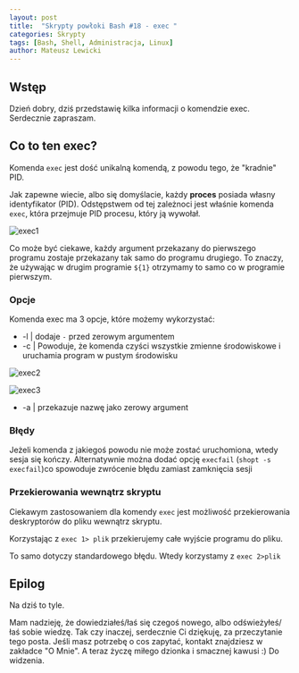 ```yaml
---
layout: post
title:  "Skrypty powłoki Bash #18 - exec "
categories: Skrypty
tags: [Bash, Shell, Administracja, Linux]
author: Mateusz Lewicki
---
```

## Wstęp

Dzień dobry, dziś przedstawię kilka informacji o komendzie exec.
Serdecznie zapraszam.

## Co to ten exec?

Komenda `exec` jest dość unikalną komendą, z powodu tego, że "kradnie" PID.

Jak zapewne wiecie, albo się domyślacie, każdy **proces** posiada własny identyfikator (PID). Odstępstwem od tej zależnoci jest właśnie komenda `exec`, która przejmuje PID procesu, który ją wywołał.

![exec1](https://mateuszlewicki.pl/assets/images/b18/181.jpg)

Co może być ciekawe, każdy argument przekazany do pierwszego programu zostaje przekazany tak samo do programu drugiego. To znaczy, że używając w drugim programie `${1}` otrzymamy to samo co w programie pierwszym. 

### Opcje

Komenda exec ma 3 opcje, które możemy wykorzystać:

- -l  \| dodaje `-` przed zerowym argumentem
- -c  \| Powoduje, że komenda czyści wszystkie zmienne środowiskowe i uruchamia program w pustym środowisku

![exec2](https://mateuszlewicki.pl/assets/images/b18/182.png)

![exec3](https://mateuszlewicki.pl/assets/images/b18/183.png)

- -a \| przekazuje nazwę jako zerowy argument

### Błędy

Jeżeli komenda z jakiegoś powodu nie może zostać uruchomiona, wtedy sesja się kończy. Alternatywnie można dodać opcję `execfail` (`shopt -s execfail`)co spowoduje zwrócenie błędu zamiast zamknięcia sesji

### Przekierowania wewnątrz skryptu

Ciekawym zastosowaniem dla komendy `exec` jest możliwość przekierowania deskryptorów do pliku wewnątrz skryptu.

Korzystając z `exec 1> plik` przekierujemy całe wyjście programu do pliku.

To samo dotyczy standardowego błędu. Wtedy korzystamy z `exec 2>plik`

## Epilog

Na dziś to tyle.

Mam nadzieję, że dowiedziałeś/łaś się czegoś nowego, albo odświeżyłeś/łaś sobie wiedzę.
Tak czy inaczej, serdecznie Ci dziękuję, za przeczytanie tego posta.
Jeśli masz potrzebę o cos zapytać, kontakt znajdziesz w zakładce "O Mnie".
A teraz życzę miłego dzionka i smacznej kawusi :)
Do widzenia.
